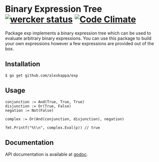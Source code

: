 # Binary Expression Tree [![wercker status](https://app.wercker.com/status/3627f2113c06b84a316c4d3ab59b414c/s/master "wercker status")](https://app.wercker.com/project/byKey/3627f2113c06b84a316c4d3ab59b414c) [![Code Climate](https://codeclimate.com/repos/57ee74cb0cee2109cb001a8d/badges/df8b36b023b964ac23ca/gpa.svg)](https://codeclimate.com/repos/57ee74cb0cee2109cb001a8d/feed)

Package exp implements a binary expression tree which can be used to evaluate
arbitrary binary expressions. You can use this package to build your own
expressions however a few expressions are provided out of the box.

## Installation

```
$ go get github.com/alexkappa/exp
```

## Usage

```
conjunction := And(True, True, True)
disjunction := Or(True, False)
negation := Not(False)

complex := Or(And(conjunction, disjunction), negation)

fmt.Printf("%t\n", complex.Eval(p)) // true
```

## Documentation

API documentation is available at [godoc](https://godoc.org/github.com/alexkappa/exp).
